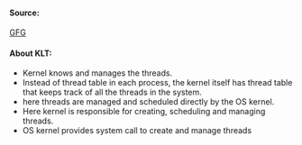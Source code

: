 #### Source:
[GFG](https://www.geeksforgeeks.org/threads-and-its-types-in-operating-system/)


#### About KLT:

* Kernel knows and manages the threads.
* Instead of thread table in each process, the kernel itself has thread table that keeps track of all the threads in the system.
* here threads are managed and scheduled directly by the OS kernel. 
* Here kernel is responsible for creating, scheduling and managing threads.
* OS kernel provides system call to create and manage threads
